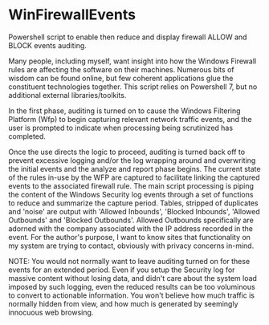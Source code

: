 # WinFirewallEvents
Powershell script to enable then reduce and display firewall ALLOW and BLOCK events auditing.

Many people, including myself, want insight into how the Windows Firewall rules are affecting the software on their machines. Numerous bits of wisdom can be found online, but few coherent applications glue the constituent technologies together. This script relies on Powershell 7, but no additional external libraries/toolkits.

In the first phase, auditing is turned on to cause the Windows Filtering Platform (Wfp) to begin capturing relevant network traffic events, and the user is prompted to indicate when processing being scrutinized has completed.

Once the use directs the logic to proceed, auditing is turned back off to prevent excessive logging and/or the log wrapping around and overwriting the initial events and the analyze and report phase begins. The current state of the rules in-use by the WFP are captured to facilitate linking the captured events to the associated firewall rule. The main script processing is piping the content of the Windows Security log events through a set of functions to reduce and summarize the capture period.  Tables, stripped of duplicates and 'noise' are output with 'Allowed Inbounds', 'Blocked Inbounds', 'Allowed Outbounds' and 'Blocked Outbounds'.  Allowed Outbounds specifically are adorned with the company associated with the IP address recorded in the event.  For the author's purpose, I want to know sites that functionality on my system are trying to contact, obviously with privacy concerns in-mind.

NOTE: You would not normally want to leave auditing turned on for these events for an extended period.  Even if you setup the Security log for massive content without losing data, and didn't care about the system load imposed by such logging, even the reduced results can be too voluminous to convert to actionable information. You won't believe how much traffic is normally hidden from view, and how much is generated by seemingly innocuous web browsing.
